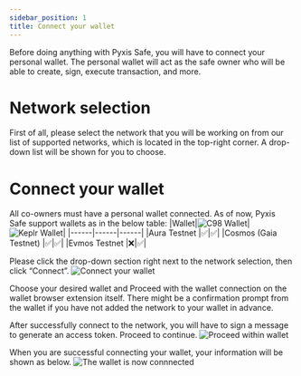 ```yaml
---
sidebar_position: 1
title: Connect your wallet
---
```


Before doing anything with Pyxis Safe, you will have to connect your personal wallet. The personal wallet will act as the safe owner who will be able to create, sign, execute transaction, and more. 

# Network selection

First of all, please select the network that you will be working on from our list of supported networks, which is located in the top-right corner. A drop-down list will be shown for you to choose.

<div className='player-wrapper'>
    <ReactPlayer 
        playing 
        controls 
        url='/video/pyxis-safe/network_selection_1.mp4' 
        className='react-player'
        width='100%'
        height='100%'
    />
</div>

# Connect your wallet

All co-owners must have a personal wallet connected. As of now, Pyxis Safe support wallets as in the below table:
|Wallet|![C98 Wallet](/img/pyxis-safe/c98.png)|![Keplr Wallet](/img/pyxis-safe/keplr.png)|
|------|------|------|
|Aura Testnet			|✅|✅|
|Cosmos (Gaia Testnet)	|✅|✅|
|Evmos Testnet			|❌|✅|

Please click the drop-down section right next to the network selection, then click “Connect”.
![Connect your wallet](/img/pyxis-safe/connect_your_wallet_1.png)

Choose your desired wallet and Proceed with the wallet connection on the wallet browser extension itself. There might be a confirmation prompt from the wallet if you have not added the network to your wallet in advance.

After successfully connect to the network, you will have to sign a message to generate an access token. Proceed to continue.
![Proceed within wallet](/img/pyxis-safe/connect_your_wallet_2.png)

When you are successful connecting your wallet, your information will be shown as below.
![The wallet is now connnected](/img/pyxis-safe/connect_your_wallet_3.png)

